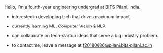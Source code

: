 Hello, I’m a fourth-year engineering undergrad at BITS Pilani, India.

- interested in developing tech that drives maximum impact.

- currently learning ML, Computer Vision & NLP.

- can collaborate on tech-startup ideas that serve a big industry problem. 

- to contact me, leave a message at f20180686@pilani.bits-pilani.ac.in

<!---
nixxby/nixxby is a ✨ special ✨ repository because its `README.md` (this file) appears on your GitHub profile.
You can click the Preview link to take a look at your changes.
--->
